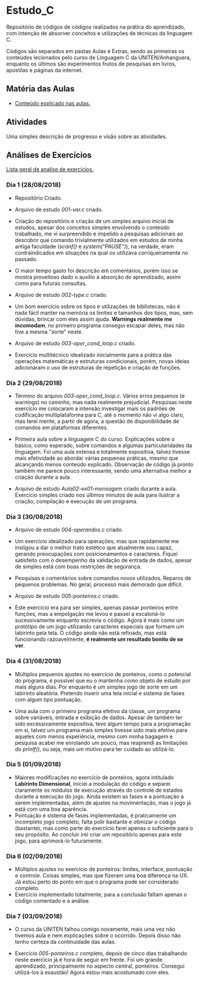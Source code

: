 # Estudo_C

Repositório de códigos de códigos realizados na prática do aprendizado, com intenção de absorver conceitos e utilizações de técnicas da linguagem C.

Códigos são separados em pastas Aulas e Extras, sendo as primeiras os conteúdos lecionados pelo curso de Linguagem C da UNITEN/Anhanguera, enquanto os últimos são experimentos frutos de pesquisas em livros, apostilas e páginas da internet.

## Matéria das Aulas

- [Conteúdo explicado nas aulas.](aulas/ConteudoAulas.md)

## Atividades

Uma simples descrição de progresso e visão sobre as atividades.

## Análises de Exercícios

[Lista geral de analise de exercícios.](menuAnalise.md)

### Dia 1 (28/08/2018)

- Repositório Criado.
- Arquivo de estudo _001-var.c_ criado.
- Criação do repositório e criação de um simples arquivo inicial de estudos, apesar dos conceitos simples envolvendo o conteúdo trabalhado, me vi surpreendido e impelido a pesquisas adicionais ao descobrir que comando trivialmente utilizados em estudos de minha antiga faculdade (_scanf()_ e _system("PAUSE")_), na verdade, eram contraindicados em situações na qual os utilizava corriqueiramente no passado.
- O maior tempo gasto foi descrição em comentários, porém isso se mostra proveitoso dado o auxílio à absorção do aprendizado, assim como para futuras consultas.

- Arquivo de estudo _002-type.c_ criado.
- Um bom exercício sobre os tipos e utilizações de bibliotecas, não é nada fácil manter na memória os limites e tamanhos dos tipos, mas, sem dúvidas, brincar com eles assim ajuda. **Warnings realmente me incomodam**, no primeiro programa consegui escapar deles, mas não tive a mesma "sorte" neste.

- Arquivo de estudo _003-oper_cond_loop.c_ criado.
- Exercício multitécnico idealizado inicialmente para a prática das operações matemáticas e estruturas condicionais, porém, novas ideias adicionaram o uso de estruturas de repetição e criação de funções.

### Dia 2 (29/08/2018)

- Término do arquivo _003-oper_cond_loop.c_. Vários erros pequenos (e warnings) no caminho, mas nada realmente prejudicial. Pesquisas neste exercício me colocaram a intensão investigar mais os padrões de codificação multiplataforma para C, até o momento não vi algo claro, mas terei mente, a partir de agora, a questão de disponibilidade de comandos em plataformas diferentes.

- Primeira aula sobre a linguagem C do curso. Explicações sobre o básico, como esperado, sobre comandos e algumas particularidades da linguagem. Foi uma aula extensa e totalmente expositiva, talvez tivesse mais efetividade ao abordar várias pequenas práticas, mesmo que alcançando menos conteúdo explicado. Observação de código já pronto também me parece pouco interessante, sendo uma alternativa melhor a criação durante a aula.
- Arquivo de estudo _Aula02-ex01-mensagem_ criado durante a aula. Exercício simples criado nos últimos minutos de aula para ilustrar a criação, compilação e execução de um programa.

### Dia 3 (30/08/2018)

- Arquivo de estudo _004-operandos.c_ criado.
- Um exercício idealizado para operações, mas que rapidamente me instigou a dar o melhor trato estético que atualmente sou capaz, gerando preocupações com posicionamentos e caracteres. Fiquei satisfeito com o desempenho da validação de entrada de dados, apesar de simples está com boas restrições de segurança.
- Pesquisas e comentários sobre comandos novos utilizados. Reparos de pequenos problemas. No geral, processo mais demorado que difícil.

- Arquivo de estudo _005-ponteiros.c_ criado.
- Este exercício era para ser simples, apenas passar ponteiros entre funções, mas a empolgação me levou e passei a escaloná-lo sucessivamente enquanto escrevia o código. Agora é mais como um protótipo de um jogo utilizando caracteres especiais que formam um labirinto pela tela. O código ainda não está refinado, mas está funcionando razoavelmente, **é realmente um resultado bonito de se ver**.

### Dia 4 (31/08/2018)

- Múltiplos pequenos ajustes no exercício de ponteiros, como o potencial do programa, é possível que eu o mantenha como objeto de estudo por mais alguns dias. Por enquanto é um simples jogo de sorte em um labirinto aleatória. Pretendo inserir uma tela inicial e sistema de fases com algum tipo pontuação.

- Uma aula com o primeiro programa efetivo da classe, um programa sobre variáveis, entrada e exibição de dados. Apesar de também ter sido excessivamente expositiva, teve algum tempo para a programação em si, talvez um programa mais simples tivesse sido mais efetivo para aqueles com menos experiência, mesmo com minha bagagem e pesquisa acabei me enrolando um pouco, mas reaprendi as limitações do _printf()_, ou seja, mais um motivo para ter cuidado ao utilizá-lo.

### Dia 5 (01/09/2018)

- Maiores modificações no exercício de ponteiros, agora intitulado **Labirinto Dimensional**, iniciei a modulação do código e separei claramente os módulos de execução através do controle de estados durante a execução do jogo. Ainda existem as fases e a pontuação a serem implementadas, além de ajustes na movimentação, mas o jogo já está com uma boa aparência.
- Pontuação e sistema de fases implementadas, é praticamente um incompleto jogo completo, falta polir bastante e otimizar o código (bastante), mas como parte do exercício farei apenas o suficiente para o seu propósito. Ao concluir irei criar um repositório apenas para este jogo, para aprimorá-lo futuramente.

### Dia 6 (02/09/2018)

- Múltiplos ajustes no exercício de ponteiros: limites, interface, pontuação e controle. Coisas simples, mas que fizeram uma boa diferença na UX. Já estou perto do ponto em que o programa pode ser considerado completo.
- Exercício implementado totalmente, para a conclusão faltam apenas o código comentado e a análise.

### Dia 7 (03/09/2018)

- O curso da UNITEN falhou comigo novamente, mais uma vez não tivemos aula e nem explicações sobre o ocorrido. Depois disso não tenho certeza da continuidade das aulas.

- Exercício _005-ponteiros.c_ completo, depois de cinco dias trabalhando neste exercício já é hora de seguir em frente. Foi um grande aprendizado, principalmente no aspecto central, ponteiros. Consegui utilizá-los à exaustão! Agora estou mais acostumado com eles.